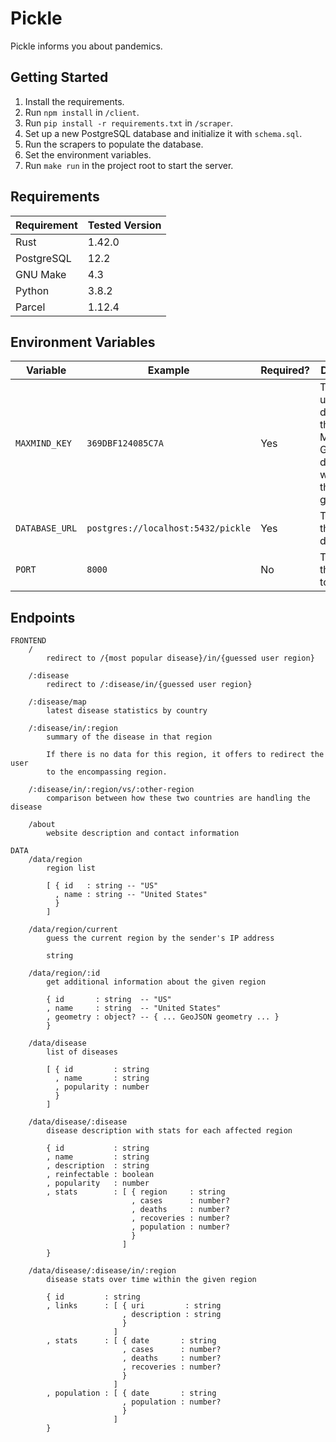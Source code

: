 # Pickle

Pickle informs you about pandemics.

## Getting Started

1. Install the requirements.
2. Run `npm install` in `/client`.
3. Run `pip install -r requirements.txt` in `/scraper`.
4. Set up a new PostgreSQL database and initialize it with `schema.sql`.
5. Run the scrapers to populate the database.
6. Set the environment variables.
7. Run `make run` in the project root to start the server.

## Requirements

| Requirement     | Tested Version |
|-----------------|----------------|
| Rust            | 1.42.0         |
| PostgreSQL      | 12.2           |
| GNU Make        | 4.3            |
| Python          | 3.8.2          |
| Parcel          | 1.12.4         |

## Environment Variables

| Variable       | Example                            | Required? | Description                                                                            |
|----------------|------------------------------------|-----------|----------------------------------------------------------------------------------------|
| `MAXMIND_KEY`  | `369DBF124085C7A`                  | Yes       | The key used to download the MaxMind GeoLite2 database, which does the IP geolocation. |
| `DATABASE_URL` | `postgres://localhost:5432/pickle` | Yes       | The URL to the main database.                                                          |
| `PORT`         | `8000`                             | No        | The port for the server to listen on.                                                  |

## Endpoints

```
FRONTEND
    /
        redirect to /{most popular disease}/in/{guessed user region}

    /:disease
        redirect to /:disease/in/{guessed user region}

    /:disease/map
        latest disease statistics by country

    /:disease/in/:region
        summary of the disease in that region

        If there is no data for this region, it offers to redirect the user
        to the encompassing region.

    /:disease/in/:region/vs/:other-region
        comparison between how these two countries are handling the disease

    /about
        website description and contact information

DATA
    /data/region
        region list

        [ { id   : string -- "US"
          , name : string -- "United States"
          }
        ]

    /data/region/current
        guess the current region by the sender's IP address

        string

    /data/region/:id
        get additional information about the given region

        { id       : string  -- "US"
        , name     : string  -- "United States"
        , geometry : object? -- { ... GeoJSON geometry ... }
        }

    /data/disease
        list of diseases

        [ { id         : string
          , name       : string
          , popularity : number
          }
        ]

    /data/disease/:disease
        disease description with stats for each affected region

        { id           : string
        , name         : string
        , description  : string
        , reinfectable : boolean
        , popularity   : number
        , stats        : [ { region     : string
                           , cases      : number?
                           , deaths     : number?
                           , recoveries : number?
                           , population : number?
                           }
                         ]
        }

    /data/disease/:disease/in/:region
        disease stats over time within the given region

        { id         : string
        , links      : [ { uri         : string
                         , description : string
                         }
                       ]
        , stats      : [ { date       : string
                         , cases      : number?
                         , deaths     : number?
                         , recoveries : number?
                         }
                       ]
        , population : [ { date       : string
                         , population : number?
                         }
                       ]
        }
```
